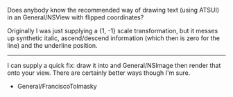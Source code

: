Does anybody know the recommended way of drawing text (using ATSUI) in an General/NSView with flipped coordinates?

Originally I was just supplying a {1, -1} scale transformation, but it messes up synthetic italic, ascend/descend information (which then is zero for the line) and the underline position.

----

I can supply a quick fix: draw it into and General/NSImage then render that onto your view.  There are certainly better ways though I'm sure.

- General/FranciscoTolmasky